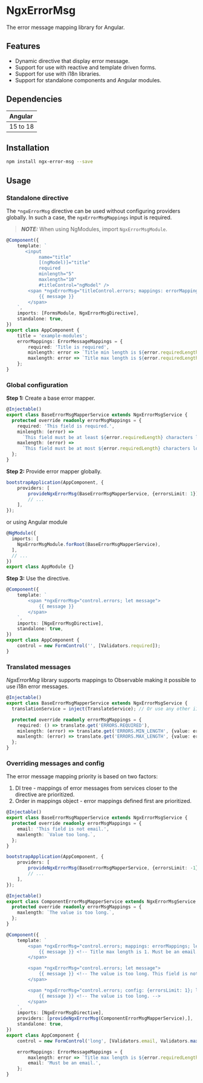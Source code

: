 # NgxErrorMsg

The error message mapping library for Angular.

## Features

- Dynamic directive that display error message.
- Support for use with reactive and template driven forms.
- Support for use with i18n libraries.
- Support for standalone components and Angular modules.

## Dependencies

|Angular |
|:-------|
|15 to 18|

## Installation

```bash
npm install ngx-error-msg --save
```

## Usage

### Standalone directive

The `*ngxErrorMsg` directive can be used without configuring providers globally.
In such a case, the `ngxErrorMsgMappings` input is required.

> **_NOTE:_**  When using NgModules, import `NgxErrorMsgModule`.

```typescript
@Component({
    template: `
       <input
            name="title"
            [(ngModel)]="title"
            required
            minlength="5"
            maxlength="10"
            #titleControl="ngModel" />
        <span *ngxErrorMsg="titleControl.errors; mappings: errorMappings; let message">
            {{ message }}
        </span>
    `,
    imports: [FormsModule, NgxErrorMsgDirective],
    standalone: true,
})
export class AppComponent {
    title = 'example-modules';
    errorMappings: ErrorMessageMappings = {
        required: 'Title is required',
        minlength: error => `Title min length is ${error.requiredLength}`,
        maxlength: error => `Title max length is ${error.requiredLength}`,
    };
}
```

### Global configuration

**Step 1:** Create a base error mapper.

```typescript
@Injectable()
export class BaseErrorMsgMapperService extends NgxErrorMsgService {
  protected override readonly errorMsgMappings = {
    required: 'This field is required.',
    minlength: (error) =>
      `This field must be at least ${error.requiredLength} characters long.`,
    maxlength: (error) =>
      `This field must be at most ${error.requiredLength} characters long.`,
  };
}
```

**Step 2:** Provide error mapper globally.

```typescript
bootstrapApplication(AppComponent, {
    providers: [
        provideNgxErrorMsg(BaseErrorMsgMapperService, {errorsLimit: 1}), // The config object is optional.
        // ...
    ],
});
```

or using Angular module

```typescript
@NgModule({
  imports: [
    NgxErrorMsgModule.forRoot(BaseErrorMsgMapperService),
  ],
  // ...
})
export class AppModule {}
```

**Step 3:** Use the directive.

```typescript
@Component({
    template: `
        <span *ngxErrorMsg="control.errors; let message">
            {{ message }}
        </span>
    `,
    imports: [NgxErrorMsgDirective],
    standalone: true,
})
export class AppComponent {
    control = new FormControl('', [Validators.required]);
}
```

### Translated messages

_NgxErrorMsg_ library supports mappings to Observable making it possible to use i18n error messages.

```typescript
@Injectable()
export class BaseErrorMsgMapperService extends NgxErrorMsgService {
  translationService = inject(TranslateService); // Or use any other i18n library.

  protected override readonly errorMsgMappings = {
    required: () => translate.get('ERRORS.REQUIRED'),
    minlength: (error) => translate.get('ERRORS.MIN_LENGTH', {value: error.requiredLength}),
    maxlength: (error) => translate.get('ERRORS.MAX_LENGTH', {value: error.requiredLength}),
  };
}
```

### Overriding messages and config

The error message mapping priority is based on two factors:

1. DI tree - mappings of error messages from services closer to the directive are prioritized.
2. Order in mappings object - error mappings defined first are prioritized.

```typescript
@Injectable()
export class BaseErrorMsgMapperService extends NgxErrorMsgService {
  protected override readonly errorMsgMappings = {
    email: 'This field is not email.',
    maxlength: `Value too long.`,
  };
}

bootstrapApplication(AppComponent, {
    providers: [
        provideNgxErrorMsg(BaseErrorMsgMapperService, {errorsLimit: -1}), // Don't limit mapped errors.
        // ...
    ],
});
```

``` typescript
@Injectable()
export class ComponentErrorMsgMapperService extends NgxErrorMsgService {
  protected override readonly errorMsgMappings = {
    maxlength: `The value is too long.`,
  };
}

@Component({
    template: `
        <span *ngxErrorMsg="control.errors; mappings: errorMappings; let message">
            {{ message }} <!-- Title max length is 1. Must be an email. -->
        </span>

        <span *ngxErrorMsg="control.errors; let message">
            {{ message }} <!-- The value is too long. This field is not email. -->
        </span>

        <span *ngxErrorMsg="control.errors; config: {errorsLimit: 1}; let message">
            {{ message }} <!-- The value is too long. -->
        </span>
    `,
    imports: [NgxErrorMsgDirective],
    providers: [provideNgxErrorMsg(ComponentErrorMsgMapperService),],
    standalone: true,
})
export class AppComponent {
    control = new FormControl('long', [Validators.email, Validators.maxLength(1)]);

    errorMappings: ErrorMessageMappings = {
        maxlength: error => `Title max length is ${error.requiredLength}.`,
        email: 'Must be an email.',
    };
}
```
